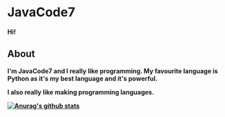 # JavaCode7
<b>Hi!<b>
 
## About

I'm JavaCode7 and I really like programming. My favourite language is Python as it's my best language and it's powerful.

I also really like making programming languages.

[![Anurag's github stats](https://github-readme-stats.vercel.app/api?username=JavaCode7&show_icons=true)](https://github.com/anuraghazra/github-readme-stats)
